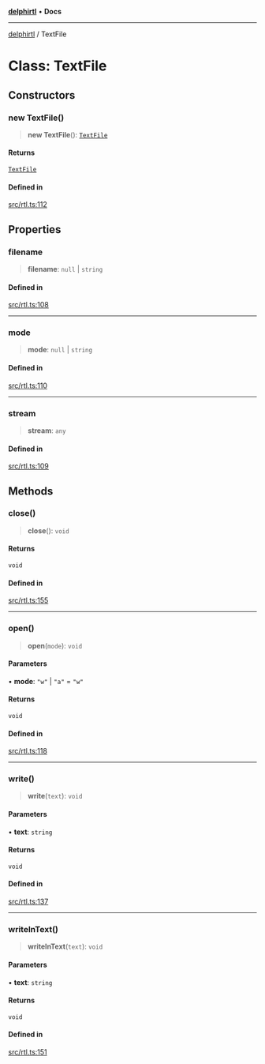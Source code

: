 [**delphirtl**](../README.md) • **Docs**

***

[delphirtl](../globals.md) / TextFile

# Class: TextFile

## Constructors

### new TextFile()

> **new TextFile**(): [`TextFile`](TextFile.md)

#### Returns

[`TextFile`](TextFile.md)

#### Defined in

[src/rtl.ts:112](https://github.com/chuacw/delphirtl/blob/1d6969b8a199060a984c4375d6be1f0ffa838be2/src/rtl.ts#L112)

## Properties

### filename

> **filename**: `null` \| `string`

#### Defined in

[src/rtl.ts:108](https://github.com/chuacw/delphirtl/blob/1d6969b8a199060a984c4375d6be1f0ffa838be2/src/rtl.ts#L108)

***

### mode

> **mode**: `null` \| `string`

#### Defined in

[src/rtl.ts:110](https://github.com/chuacw/delphirtl/blob/1d6969b8a199060a984c4375d6be1f0ffa838be2/src/rtl.ts#L110)

***

### stream

> **stream**: `any`

#### Defined in

[src/rtl.ts:109](https://github.com/chuacw/delphirtl/blob/1d6969b8a199060a984c4375d6be1f0ffa838be2/src/rtl.ts#L109)

## Methods

### close()

> **close**(): `void`

#### Returns

`void`

#### Defined in

[src/rtl.ts:155](https://github.com/chuacw/delphirtl/blob/1d6969b8a199060a984c4375d6be1f0ffa838be2/src/rtl.ts#L155)

***

### open()

> **open**(`mode`): `void`

#### Parameters

• **mode**: `"w"` \| `"a"` = `"w"`

#### Returns

`void`

#### Defined in

[src/rtl.ts:118](https://github.com/chuacw/delphirtl/blob/1d6969b8a199060a984c4375d6be1f0ffa838be2/src/rtl.ts#L118)

***

### write()

> **write**(`text`): `void`

#### Parameters

• **text**: `string`

#### Returns

`void`

#### Defined in

[src/rtl.ts:137](https://github.com/chuacw/delphirtl/blob/1d6969b8a199060a984c4375d6be1f0ffa838be2/src/rtl.ts#L137)

***

### writelnText()

> **writelnText**(`text`): `void`

#### Parameters

• **text**: `string`

#### Returns

`void`

#### Defined in

[src/rtl.ts:151](https://github.com/chuacw/delphirtl/blob/1d6969b8a199060a984c4375d6be1f0ffa838be2/src/rtl.ts#L151)
